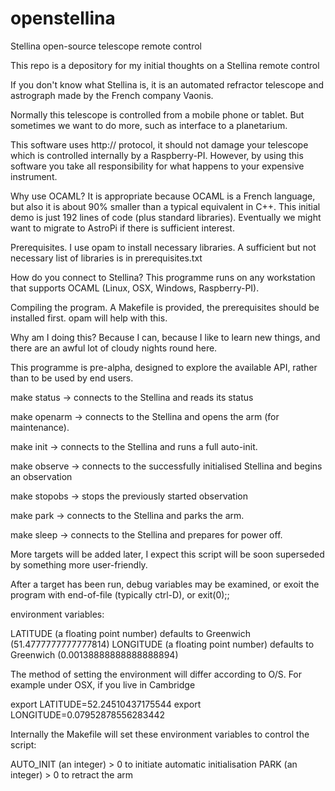 # openstellina
Stellina open-source telescope remote control

This repo is a depository for my initial thoughts on a Stellina remote control

If you don't know what Stellina is, it is an automated refractor telescope and astrograph made by the French company Vaonis.

Normally this telescope is controlled from a mobile phone or tablet. But sometimes we want to do more, such as interface to a planetarium.

This software uses http:// protocol, it should not damage your telescope which is controlled internally by a Raspberry-PI.
However, by using this software you take all responsibility for what happens to your expensive instrument.

Why use OCAML? It is appropriate because OCAML is a French language, but also it is about 90% smaller than a typical equivalent in C++.
This initial demo is just 192 lines of code (plus standard libraries). Eventually we might want to migrate to AstroPi if there is sufficient interest.

Prerequisites. I use opam to install necessary libraries. A sufficient but not necessary list of libraries is in prerequisites.txt

How do you connect to Stellina? This programme runs on any workstation that supports OCAML (Linux, OSX, Windows, Raspberry-PI).

Compiling the program. A Makefile is provided, the prerequisites should be installed first. opam will help with this.

Why am I doing this? Because I can, because I like to learn new things, and there are an awful lot of cloudy nights round here.

This programme is pre-alpha, designed to explore the available API, rather than to be used by end users.

make status -> connects to the Stellina and reads its status

make openarm -> connects to the Stellina and opens the arm (for maintenance).

make init -> connects to the Stellina and runs a full auto-init.

make observe -> connects to the successfully initialised Stellina and begins an observation

make stopobs -> stops the previously started observation

make park -> connects to the Stellina and parks the arm.

make sleep -> connects to the Stellina and prepares for power off.

More targets will be added later, I expect this script will be soon superseded by something more user-friendly.

After a target has been run, debug variables may be examined, or exoit the program with end-of-file (typically ctrl-D), or exit(0);;

environment variables:

LATITUDE (a floating point number) defaults to Greenwich (51.4777777777777814)
LONGITUDE (a floating point number) defaults to Greenwich (0.00138888888888888894)

The method of setting the environment will differ according to O/S. For example under OSX, if you live in Cambridge

export LATITUDE=52.24510437175544
export LONGITUDE=0.07952878556283442

Internally the Makefile will set these environment variables to control the script:

AUTO_INIT (an integer) > 0 to initiate automatic initialisation
PARK (an integer) > 0 to retract the arm
